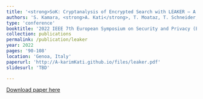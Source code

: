 ```yaml
---
title: '<strong>SoK: Cryptanalysis of Encrypted Search with LEAKER – A framework for LEakage AttacK Evaluation on Real-world data</strong>'
authors: 'S. Kamara, <strong>A. Kati</strong>, T. Moataz, T. Schneider, A. Treiber and M. Yonli'
type: 'conference'
booktitle: '2022 IEEE 7th European Symposium on Security and Privacy (EuroS&P)'
collection: publications
permalink: /publication/leaker
year: 2022
pages: '90-108'
location: 'Genoa, Italy'
paperurl: 'http://A-karimKati.github.io/files/leaker.pdf'
slidesurl: 'TBD'

---
```


[Download paper here](http://A-karimKati.github.io/files/leaker.pdf)
